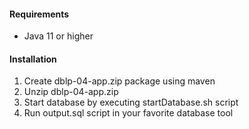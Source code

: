 #### Requirements
  * Java 11 or higher

#### Installation
1. Create dblp-04-app.zip package using maven
2. Unzip dblp-04-app.zip
3. Start database by executing startDatabase.sh script
4. Run output.sql script in your favorite database tool